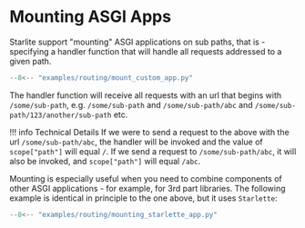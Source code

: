 # Mounting ASGI Apps

Starlite support "mounting" ASGI applications on sub paths, that is - specifying a handler function that will handle all
requests addressed to a given path.

```py title="Mounting an ASGI App"
--8<-- "examples/routing/mount_custom_app.py"
```

The handler function will receive all requests with an url that begins with `/some/sub-path`, e.g. `/some/sub-path` and
`/some/sub-path/abc` and `/some/sub-path/123/another/sub-path` etc.

!!! info Technical Details
    If we were to send a request to the above with the url `/some/sub-path/abc`, the handler will be invoked and
    the value of `scope["path"]` will equal `/`. If we send a request to `/some/sub-path/abc`, it will also be invoked,
    and `scope["path"]` will equal `/abc`.

Mounting is especially useful when you need to combine components of other ASGI applications - for example, for 3rd part libraries.
The following example is identical in principle to the one above, but it uses `Starlette`:

```py title="Mounting a Starlette App"
--8<-- "examples/routing/mounting_starlette_app.py"
```
